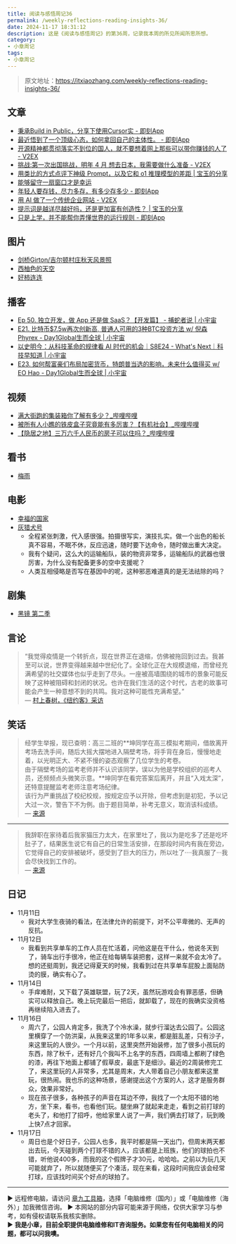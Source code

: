 ```yaml
---
title: 阅读与感悟周记36
permalink: /weekly-reflections-reading-insights-36/
date: 2024-11-17 18:31:12
description: 这是《阅读与感悟周记》的第36周，记录我本周的所见所闻所思所想。
category:
- 小章周记
tags:
- 小章周记
---
```


> 原文地址：<https://itxiaozhang.com/weekly-reflections-reading-insights-36/>  

## 文章

- [秉承Build in Public，分享下使用Cursor实 - 即刻App](https://m.okjike.com/originalPosts/67347eca8d6dd8c09cfdf6bd)
- [最近悟到了一个顶级心态，如何拿回自己的主体性。 - 即刻App](https://m.okjike.com/originalPosts/6734974af0513f1316d538f2)
- [开源精神都贯彻落实不到位的国人，就不要想着网上那些可以带你赚钱的人了 - V2EX](https://www.v2ex.com/t/1089730)
- [挑战:第一次出国挑战，明年 4 月 想去日本，我需要做什么准备 - V2EX](https://www.v2ex.com/t/1089801)
- [用类比的方式点评下神级 Prompt，以及它和 o1 推理模型的差距 | 宝玉的分享](https://baoyu.io/blog/comparing-god-level-prompts-to-o1-reasoning-models)
- [能够留守一扇窗口才是幸运](https://www.douban.com/group/topic/313850976)
- [年轻人要存钱，尽力多存，有多少存多少 - 即刻App](https://m.okjike.com/originalPosts/6732b8d59894720ee50db2de)
- [用 AI 做了一个传统企业网站 - V2EX](https://www.v2ex.com/t/1089006)
- [提示词是越详尽越好吗，还是更加富有创造性？ | 宝玉的分享](https://baoyu.io/blog/detailed-prompts-vs-creative-ai-framework)
- [只是上学，并不能帮你弄懂世界的运行规则 - 即刻App](https://m.okjike.com/originalPosts/672f29ddc826ffe910bf1867)

## 图片

- [剑桥Girton/吉尔顿村庄秋天风景照](https://justyy.com/archives/66529)
- [西柚色的天空](https://www.douban.com/group/topic/313796979)
- [好柿连连](https://www.douban.com/group/topic/313717713)

## 播客

- [Ep 50. 独立开发，做 App 还是做 SaaS？【开发篇】 - 捕蛇者说 | 小宇宙](https://www.xiaoyuzhoufm.com/episode/6739270d2604e2ab3b6ebb63)
- [E21. 比特币$7.5w再次创新高, 普通人可用的3种BTC投资方法 w/ 倪森 Phyrex - Day1Global生而全球 | 小宇宙](https://www.xiaoyuzhoufm.com/episode/671cc2d5eb46cd6655e0997d)
- [以史明今：从科技革命的规律看 AI 时代的机会｜S8E24 - What's Next｜科技早知道 | 小宇宙](https://www.xiaoyuzhoufm.com/episode/673499c064373f6b0cbbbb3b)
- [E23. 如何帮富豪们布局加密货币，特朗普当选的影响，未来什么值得买 w/ EO Hao - Day1Global生而全球 | 小宇宙](https://www.xiaoyuzhoufm.com/episode/67307e1643dc3a43876dc29b)

## 视频

- [满大街跑的集装箱你了解有多少？_哔哩哔哩](https://www.bilibili.com/video/BV1vv411h7io)
- [被所有人小瞧的铁皮盒子究竟能有多厉害？【有机社会】_哔哩哔哩](https://www.bilibili.com/video/BV1Qf4y1N7CC)
- [【隐居之地】三万六千人民币的房子可以住吗？_哔哩哔哩](https://www.bilibili.com/video/BV1TampYTEMW)

## 看书

- [梅雨](https://neodb.social/book/1UXREnNy9SeitvC7ebF0uH)

## 电影

- [幸福的国家](https://neodb.social/movie/39cOkUdVxnOxkKAXwbPgJK)
- [灰猎犬号](https://neodb.social/movie/5IcZOlhMPmChgLlfXIaEQw)
  - 全程紧张刺激，代入感很强。拍摄很写实，演技扎实。做一个出色的船长真不容易，不眠不休，反应迅速，随时要下达命令，随时做出重大决定。
  - 我有个疑问，这么大的运输船队，装的物资非常多，运输船队的武器也很厉害，为什么没有配备更多的空中支援呢？
  - 人类互相侵略是否写在基因中的呢，这种邪恶难道真的是无法祛除的吗？

## 剧集

- [黑镜 第二季](https://neodb.social/tv/season/5qPyrf2Tof3tbMIJN4dlaO)

## 言论
>
> “我觉得疫情是一个转折点，现在世界正在退缩，仿佛被拖回到过去。我甚至可以说，世界变得越来越中世纪化了。全球化正在大规模退缩，而曾经充满希望的社交媒体也似乎走到了尽头。一座被高墙围绕的城市的景象可能反映了这种被阻碍和封闭的状况。也许在我们生活的这个时代，古老的故事可能会产生一种意想不到的共鸣。我对这种可能性充满希望。”  
— [村上春树，《纽约客》采访](https://www.newyorker.com)  

## 笑话

> 经学生举报，现已查明：高三二班的**坤同学在高三模拟考期间，借故离开考场去洗手间，随后大摇大摆地进入隔壁考场，将手背在身后，慢慢地走着，以光明正大、不紧不慢的姿态观察了几位学生的考卷。  
> 由于隔壁考场的监考老师并不认识该同学，误以为他是学校组织的巡考人员，还频频点头微笑示意。**坤同学在看完答案后离开，并且“入戏太深”，还特意提醒监考老师注意考场纪律。  
> 该行为严重挑战了校纪校规，按规定应予以开除，但考虑到是初犯，予以记大过一次，警告下不为例。由于题目简单，补考无意义，取消该科成绩。  
— [来源](https://s.weibo.com/weibo?q=%23%E6%94%BE%E5%9C%A8%E6%95%B4%E4%B8%AA%E8%80%83%E8%AF%95%E7%95%8C%E4%B9%9F%E5%BE%88%E7%82%B8%E8%A3%82%23)  

---  

> 我辞职在家待着后我家猫压力太大，在家里吐了，我以为是吃多了还是吃坏肚子了，结果医生说它有自己的日常生活安排，在那段时间内有我在旁边，它觉得自己的安排被破坏，感受到了巨大的压力，所以吐了····我真服了···我会尽快找到工作的。  
— [来源](https://s.weibo.com/weibo?q=%23%E6%94%BE%E5%9C%A8%E6%95%B4%E4%B8%AA%E8%80%83%E8%AF%95%E7%95%8C%E4%B9%9F%E5%BE%88%E7%82%B8%E8%A3%82%23)  

## 日记

- 11月11日
  - 我对大学生夜骑的看法，在法律允许的前提下，对不公平卑微的、无声的反抗。
- 11月12日
  - 我看到共享单车的工作人员在忙活着，问他这是在干什么，他说冬天到了，骑车出行手很冷，他正在给每辆车装把套，这样一来就不会太冷了。想的还挺周到，我还记得夏天的时候，我看到过在共享单车屁股上面贴防烫的膜，确实有心了。
- 11月14日
  - 手痒难耐，又下载了英雄联盟，玩了2天，虽然玩游戏会有罪恶感，但确实可以释放自己。晚上玩完最后一把后，就卸载了，现在的我确实没资格再继续陷入进去了。
- 11月16日
  - 周六了，公园人肯定多，我洗了个冷水澡，就步行溜达去公园了。公园这里横穿了一个防洪渠，从我来这里的1年多以来，都是脏乱差，只有沙子，来这里玩的人很少。一个月以前，这里突然开始装修，加了很多小孩玩的东西，除了秋千，还有好几个我叫不上名字的东西，四周墙上都刷了绿色的漆，再往下地面上都铺了假草皮，最底下是细沙。最近的2周装修完工了，来这里玩的人非常多，尤其是周末，大人带着自己小朋友都来这里玩，很热闹。我也乐的这种场景，感谢提出这个方案的人，这才是服务群众，效果非常好。
  - 现在孩子很多，各种孩子的声音在耳边不停，我找了一个太阳不错的地方，坐下来，看书，也看他们玩。腿坐麻了就起来走走，看到之前打球的老头了，和他打了招呼，他给家里人说了一声，我们俩去打球了，玩到晚上快7点才回家。
- 11月17日
  - 周日也是个好日子，公园人也多，我平时都是隔一天出门，但周末两天都出去玩，今天碰到两个打球不错的人，应该都是上班族，他们的球拍也不错，听他说400多，而我的这个假牌子才30元，哈哈哈。之前以为玩几天可能就弃了，所以就随便买了个凑活，现在来看，这段时间我应该会经常打球，应该找时间买个好点的球拍了。

---
▶ 远程修电脑，请访问 [章九工具箱](https://zhang9.com/)，选择「电脑维修（国内）」或「电脑维修（海外）」加我微信咨询。 
▶ 本网站的部分内容可能来源于网络，仅供大家学习与参考，如有侵权请联系我核实删除。  
▶ **我是小章，目前全职提供电脑维修和IT咨询服务。如果您有任何电脑相关的问题，都可以问我噢。**  
